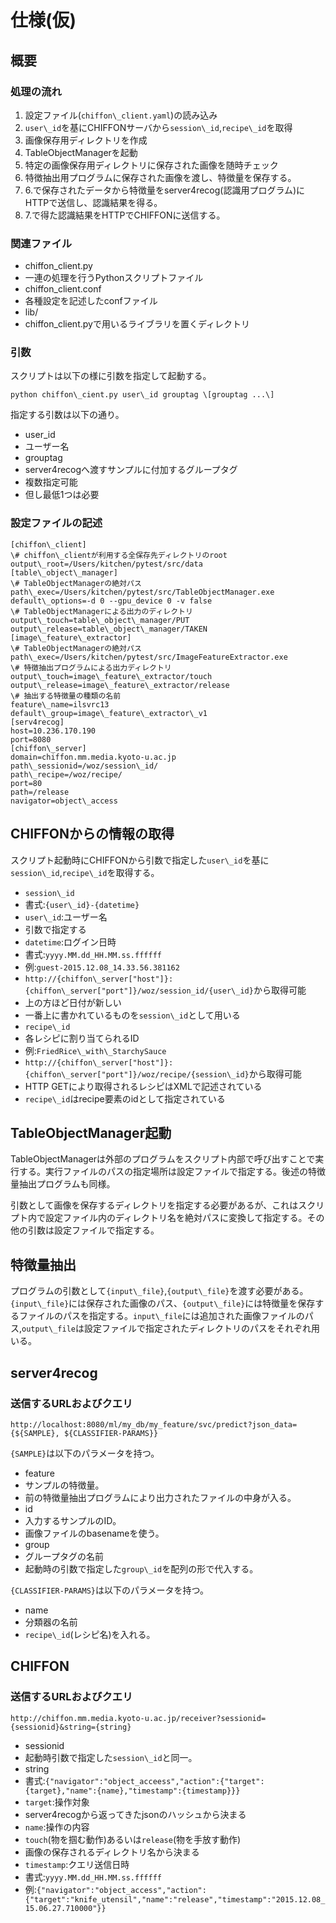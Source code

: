 # 仕様(仮)


## 概要

### 処理の流れ

1. 設定ファイル(`chiffon\_client.yaml`)の読み込み
2. `user\_id`を基にCHIFFONサーバから`session\_id`,`recipe\_id`を取得
3. 画像保存用ディレクトリを作成
4. TableObjectManagerを起動
5. 特定の画像保存用ディレクトリに保存された画像を随時チェック
6. 特徴抽出用プログラムに保存された画像を渡し、特徴量を保存する。
7. 6.で保存されたデータから特徴量をserver4recog(認識用プログラム)にHTTPで送信し、認識結果を得る。
8. 7.で得た認識結果をHTTPでCHIFFONに送信する。

### 関連ファイル

* chiffon\_client.py
* 一連の処理を行うPythonスクリプトファイル
* chiffon\_client.conf
* 各種設定を記述したconfファイル
* lib/
* chiffon_client.pyで用いるライブラリを置くディレクトリ

### 引数

スクリプトは以下の様に引数を指定して起動する。

```
python chiffon\_cient.py user\_id grouptag \[grouptag ...\]
```

指定する引数は以下の通り。

* user\_id
* ユーザー名
* grouptag
* server4recogへ渡すサンプルに付加するグループタグ
* 複数指定可能
* 但し最低1つは必要


### 設定ファイルの記述

```
[chiffon\_client]
\# chiffon\_clientが利用する全保存先ディレクトリのroot
output\_root=/Users/kitchen/pytest/src/data
[table\_object\_manager]
\# TableObjectManagerの絶対パス
path\_exec=/Users/kitchen/pytest/src/TableObjectManager.exe
default\_options=-d 0 --gpu_device 0 -v false
\# TableObjectManagerによる出力のディレクトリ
output\_touch=table\_object\_manager/PUT
output\_release=table\_object\_manager/TAKEN
[image\_feature\_extractor]
\# TableObjectManagerの絶対パス
path\_exec=/Users/kitchen/pytest/src/ImageFeatureExtractor.exe
\# 特徴抽出プログラムによる出力ディレクトリ
output\_touch=image\_feature\_extractor/touch
output\_release=image\_feature\_extractor/release
\# 抽出する特徴量の種類の名前
feature\_name=ilsvrc13
default\_group=image\_feature\_extractor\_v1
[serv4recog]
host=10.236.170.190
port=8080
[chiffon\_server]
domain=chiffon.mm.media.kyoto-u.ac.jp
path\_sessionid=/woz/session\_id/
path\_recipe=/woz/recipe/
port=80
path=/release
navigator=object\_access
```


## CHIFFONからの情報の取得

スクリプト起動時にCHIFFONから引数で指定した`user\_id`を基に`session\_id`,`recipe\_id`を取得する。

* `session\_id`
* 書式:`{user\_id}-{datetime}`
* `user\_id`:ユーザー名
* 引数で指定する
* `datetime`:ログイン日時
* 書式:`yyyy.MM.dd_HH.MM.ss.ffffff`
* 例:`guest-2015.12.08_14.33.56.381162`
* `http://{chiffon\_server["host"]}:{chiffon\_server["port"]}/woz/session_id/{user\_id}`から取得可能
* 上の方ほど日付が新しい
* 一番上に書かれているものを`session\_id`として用いる
* `recipe\_id`
* 各レシピに割り当てられるID
* 例:`FriedRice\_with\_StarchySauce`
* `http://{chiffon\_server["host"]}:{chiffon\_server["port"]}/woz/recipe/{session\_id}`から取得可能
* HTTP GETにより取得されるレシピはXMLで記述されている
* `recipe\_id`はrecipe要素のidとして指定されている



## TableObjectManager起動

TableObjectManagerは外部のプログラムをスクリプト内部で呼び出すことで実行する。実行ファイルのパスの指定場所は設定ファイルで指定する。後述の特徴量抽出プログラムも同様。

引数として画像を保存するディレクトリを指定する必要があるが、これはスクリプト内で設定ファイル内のディレクトリ名を絶対パスに変換して指定する。その他の引数は設定ファイルで指定する。


## 特徴量抽出

プログラムの引数として`{input\_file}`,`{output\_file}`を渡す必要がある。`{input\_file}`には保存された画像のパス、`{output\_file}`には特徴量を保存するファイルのパスを指定する。`input\_file`には追加された画像ファイルのパス,`output\_file`は設定ファイルで指定されたディレクトリのパスをそれぞれ用いる。



## server4recog

### 送信するURLおよびクエリ

```
http://localhost:8080/ml/my_db/my_feature/svc/predict?json_data={${SAMPLE}, ${CLASSIFIER-PARAMS}}
```

`{SAMPLE}`は以下のパラメータを持つ。

* feature
* サンプルの特徴量。
* 前の特徴量抽出プログラムにより出力されたファイルの中身が入る。
* id
* 入力するサンプルのID。
* 画像ファイルのbasenameを使う。
* group
* グループタグの名前
* 起動時の引数で指定した`group\_id`を配列の形で代入する。

`{CLASSIFIER-PARAMS}`は以下のパラメータを持つ。

* name
* 分類器の名前
* `recipe\_id`(レシピ名)を入れる。



## CHIFFON

### 送信するURLおよびクエリ

```
http://chiffon.mm.media.kyoto-u.ac.jp/receiver?sessionid={sessionid}&string={string}
```

* sessionid
* 起動時引数で指定した`session\_id`と同一。
* string
* 書式:`{"navigator":"object_acceess","action":{"target":{target},"name":{name},"timestamp":{timestamp}}}`
* `target`:操作対象
* server4recogから返ってきたjsonのハッシュから決まる
* `name`:操作の内容
* `touch`(物を掴む動作)あるいは`release`(物を手放す動作)
* 画像の保存されるディレクトリ名から決まる
* `timestamp`:クエリ送信日時
* 書式:`yyyy.MM.dd_HH.MM.ss.ffffff`
* 例:`{"navigator":"object_access","action":{"target":"knife_utensil","name":"release","timestamp":"2015.12.08_15.06.27.710000"}}`
